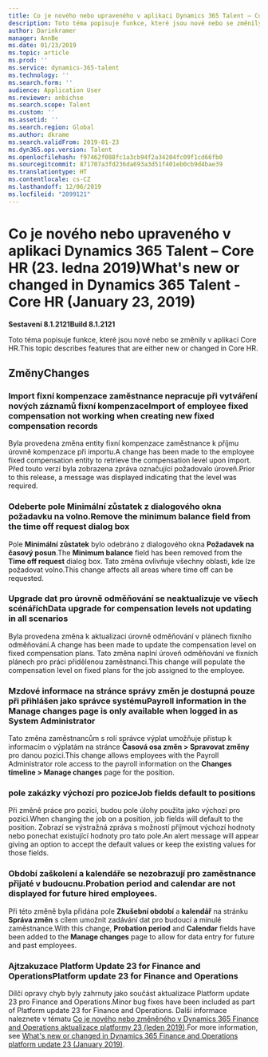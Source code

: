 ```yaml
---
title: Co je nového nebo upraveného v aplikaci Dynamics 365 Talent – Core HR (23. ledna 2019)
description: Toto téma popisuje funkce, které jsou nové nebo se změnily v aplikaci Microsoft Dynamics 365 Talent - Core HR.
author: Darinkramer
manager: AnnBe
ms.date: 01/23/2019
ms.topic: article
ms.prod: ''
ms.service: dynamics-365-talent
ms.technology: ''
ms.search.form: ''
audience: Application User
ms.reviewer: anbichse
ms.search.scope: Talent
ms.custom: ''
ms.assetid: ''
ms.search.region: Global
ms.author: dkrame
ms.search.validFrom: 2019-01-23
ms.dyn365.ops.version: Talent
ms.openlocfilehash: f97462f088fc1a3cb94f2a34204fc09f1cd66fb0
ms.sourcegitcommit: 871707a3fd236da693a3d51f401eb0cb9d4bae39
ms.translationtype: HT
ms.contentlocale: cs-CZ
ms.lasthandoff: 12/06/2019
ms.locfileid: "2899121"
---
```

# <a name="whats-new-or-changed-in-dynamics-365-talent---core-hr-january-23-2019"></a><span data-ttu-id="4d942-103">Co je nového nebo upraveného v aplikaci Dynamics 365 Talent – Core HR (23. ledna 2019)</span><span class="sxs-lookup"><span data-stu-id="4d942-103">What's new or changed in Dynamics 365 Talent - Core HR (January 23, 2019)</span></span>

<span data-ttu-id="4d942-104">**Sestavení 8.1.2121**</span><span class="sxs-lookup"><span data-stu-id="4d942-104">**Build 8.1.2121**</span></span>

<span data-ttu-id="4d942-105">Toto téma popisuje funkce, které jsou nové nebo se změnily v aplikaci Core HR.</span><span class="sxs-lookup"><span data-stu-id="4d942-105">This topic describes features that are either new or changed in Core HR.</span></span>

## <a name="changes"></a><span data-ttu-id="4d942-106">Změny</span><span class="sxs-lookup"><span data-stu-id="4d942-106">Changes</span></span>

### <a name="import-of-employee-fixed-compensation-not-working-when-creating-new-fixed-compensation-records"></a><span data-ttu-id="4d942-107">Import fixní kompenzace zaměstnance nepracuje při vytváření nových záznamů fixní kompenzace</span><span class="sxs-lookup"><span data-stu-id="4d942-107">Import of employee fixed compensation not working when creating new fixed compensation records</span></span>
<span data-ttu-id="4d942-108">Byla provedena změna entity fixní kompenzace zaměstnance k příjmu úrovně kompenzace při importu.</span><span class="sxs-lookup"><span data-stu-id="4d942-108">A change has been made to the employee fixed compensation entity to retrieve the compensation level upon import.</span></span> <span data-ttu-id="4d942-109">Před touto verzí byla zobrazena zpráva označující požadovalo úroveň.</span><span class="sxs-lookup"><span data-stu-id="4d942-109">Prior to this release, a message was displayed indicating that the level was required.</span></span>

### <a name="remove-the-minimum-balance-field-from-the-time-off-request-dialog-box"></a><span data-ttu-id="4d942-110">Odeberte pole Minimální zůstatek z dialogového okna požadavku na volno.</span><span class="sxs-lookup"><span data-stu-id="4d942-110">Remove the minimum balance field from the time off request dialog box</span></span>
<span data-ttu-id="4d942-111">Pole **Minimální zůstatek** bylo odebráno z dialogového okna **Požadavek na časový posun**.</span><span class="sxs-lookup"><span data-stu-id="4d942-111">The **Minimum balance** field has been removed from the **Time off request** dialog box.</span></span> <span data-ttu-id="4d942-112">Tato změna ovlivňuje všechny oblasti, kde lze požadovat volno.</span><span class="sxs-lookup"><span data-stu-id="4d942-112">This change affects all areas where time off can be requested.</span></span>

### <a name="data-upgrade-for-compensation-levels-not-updating-in-all-scenarios"></a><span data-ttu-id="4d942-113">Upgrade dat pro úrovně odměňování se neaktualizuje ve všech scénářích</span><span class="sxs-lookup"><span data-stu-id="4d942-113">Data upgrade for compensation levels not updating in all scenarios</span></span>
<span data-ttu-id="4d942-114">Byla provedena změna k aktualizaci úrovně odměňování v plánech fixního odměňování.</span><span class="sxs-lookup"><span data-stu-id="4d942-114">A change has been made to update the compensation level on fixed compensation plans.</span></span> <span data-ttu-id="4d942-115">Tato změna naplní úroveň odměňování ve fixních plánech pro práci přidělenou zaměstnanci.</span><span class="sxs-lookup"><span data-stu-id="4d942-115">This change will populate the compensation level on fixed plans for the job assigned to the employee.</span></span>

### <a name="payroll-information-in-the-manage-changes-page-is-only-available-when-logged-in-as-system-administrator"></a><span data-ttu-id="4d942-116">Mzdové informace na stránce správy změn je dostupná pouze při přihlášen jako správce systému</span><span class="sxs-lookup"><span data-stu-id="4d942-116">Payroll information in the Manage changes page is only available when logged in as System Administrator</span></span>
<span data-ttu-id="4d942-117">Tato změna zaměstnancům s rolí správce výplat umožňuje přístup k informacím o výplatám na stránce **Časová osa změn > Spravovat změny** pro danou pozici.</span><span class="sxs-lookup"><span data-stu-id="4d942-117">This change allows employees with the Payroll Administrator role access to the payroll information on the **Changes timeline > Manage changes** page for the position.</span></span>

### <a name="job-fields-default-to-positions"></a><span data-ttu-id="4d942-118">pole zakázky výchozí pro pozice</span><span class="sxs-lookup"><span data-stu-id="4d942-118">Job fields default to positions</span></span>
<span data-ttu-id="4d942-119">Při změně práce pro pozici, budou pole úlohy použita jako výchozí pro pozici.</span><span class="sxs-lookup"><span data-stu-id="4d942-119">When changing the job on a position, job fields will default to the position.</span></span> <span data-ttu-id="4d942-120">Zobrazí se výstražná zpráva s možností přijmout výchozí hodnoty nebo ponechat existující hodnoty pro tato pole.</span><span class="sxs-lookup"><span data-stu-id="4d942-120">An alert message will appear giving an option to accept the default values or keep the existing values for those fields.</span></span>

### <a name="probation-period-and-calendar-are-not-displayed-for-future-hired-employees"></a><span data-ttu-id="4d942-121">Období zaškolení a kalendáře se nezobrazují pro zaměstnance přijaté v budoucnu.</span><span class="sxs-lookup"><span data-stu-id="4d942-121">Probation period and calendar are not displayed for future hired employees.</span></span>
<span data-ttu-id="4d942-122">Při této změně byla přidána pole **Zkušební období** a **kalendář** na stránku **Správa změn** s cílem umožnit zadávání dat pro budoucí a minulé zaměstnance.</span><span class="sxs-lookup"><span data-stu-id="4d942-122">With this change, **Probation period** and **Calendar** fields have been added to the **Manage changes** page to allow for data entry for future and past employees.</span></span>

### <a name="platform-update-23-for-finance-and-operations"></a><span data-ttu-id="4d942-123">Ajtzakuzace Platform Update 23 for Finance and Operations</span><span class="sxs-lookup"><span data-stu-id="4d942-123">Platform update 23 for Finance and Operations</span></span>
<span data-ttu-id="4d942-124">Dílčí opravy chyb byly zahrnuty jako součást aktualizace Platform update 23 pro Finance and Operations.</span><span class="sxs-lookup"><span data-stu-id="4d942-124">Minor bug fixes have been included as part of Platform update 23 for Finance and Operations.</span></span> <span data-ttu-id="4d942-125">Další informace naleznete v tématu [Co je nového nebo změněného v Dynamics 365 Finance and Operations aktualizace platformy 23 (leden 2019)](https://docs.microsoft.com/dynamics365/unified-operations/fin-and-ops/get-started/whats-new-platform-update-23).</span><span class="sxs-lookup"><span data-stu-id="4d942-125">For more information, see [What's new or changed in Dynamics 365 Finance and Operations platform update 23 (January 2019)](https://docs.microsoft.com/dynamics365/unified-operations/fin-and-ops/get-started/whats-new-platform-update-23).</span></span> 

